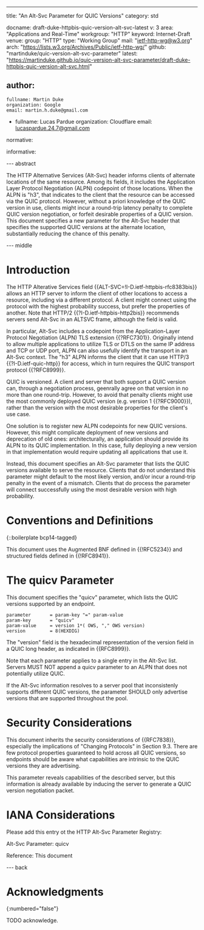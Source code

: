 ---
title: "An Alt-Svc Parameter for QUIC Versions"
category: std

docname: draft-duke-httpbis-quic-version-alt-svc-latest
v: 3
area: "Applications and Real-Time"
workgroup: "HTTP"
keyword: Internet-Draft
venue:
  group: "HTTP"
  type: "Working Group"
  mail: "ietf-http-wg@w3.org"
  arch: "https://lists.w3.org/Archives/Public/ietf-http-wg/"
  github: "martinduke/quic-version-alt-svc-parameter"
  latest: "https://martinduke.github.io/quic-version-alt-svc-parameter/draft-duke-httpbis-quic-version-alt-svc.html"

author:
 -
    fullname: Martin Duke
    organization: Google
    email: martin.h.duke@gmail.com

 -
    fullname: Lucas Pardue
    organization: Cloudflare
    email: lucaspardue.24.7@gmail.com

normative:
    

informative:


--- abstract

The HTTP Alternative Services (Alt-Svc) header informs clients of alternate
locations of the same resource. Among its fields, it includes the Application
Layer Protocol Negotiation (ALPN) codepoint of those locations. When the ALPN
is "h3", that indicates to the client that the resource can be accessed via the
QUIC protocol. However, without a priori knowledge of the QUIC version in use,
clients might incur a round-trip latency penalty to complete QUIC version
negotiation, or forfeit desirable properties of a QUIC version. This document
specifies a new parameter for the Alt-Svc header that specifies the supported
QUIC versions at the alternate location, substantially reducing the chance of
this penalty.


--- middle

# Introduction

The HTTP Alterative Services field {{ALT-SVC=!I-D.ietf-httpbis-rfc8383bis}}
allows an HTTP server to inform the client of other locations to access a
resource, including via a different protocol. A client might connect using the
protocol with the highest probability success, but prefer the properties of
another. Note that  HTTP/2 {{?I-D.ietf-httpbis-http2bis}} recommends servers
send Alt-Svc in an ALTSVC frame, although the field is valid.

In particular, Alt-Svc includes a codepoint from the Application-Layer Protocol
Negotiation (ALPN) TLS extension {{?RFC7301}}. Originally intend to allow
multiple applications to utilize TLS or DTLS on the same IP address and TCP or
UDP port, ALPN can also usefully identify the transport in an Alt-Svc context.
The "h3" ALPN informs the client that it can use HTTP/3 {{?I-D.ietf-quic-http}}
for access, which in turn requires the QUIC transport protocol {{?RFC8999}}.

QUIC is versioned. A client and server that both support a QUIC version can,
through a negotiation process, geenrally agree on that version in no more than
one round-trip. However, to avoid that penalty clients might use the most
commonly deployed QUIC version (e.g. version 1 {{?RFC9000}}), rather than the
version with the most desirable properties for the client's use case.

One solution is to register new ALPN codepoints for new QUIC versions. However,
this might complicate deployment of new versions and deprecation of old ones:
architecturally, an application should provide its ALPN to its QUIC
implementation. In this case, fully deploying a new version in that
implementation would require updating all applications that use it.

Instead, this document specifies an Alt-Svc parameter that lists the QUIC
versions available to serve the resource. Clients that do not understand this
parameter might default to the most likely version, and/or incur a round-trip
penalty in the event of a mismatch. Clients that do process the parameter will
connect successfully using the most desirable version with high probability.


# Conventions and Definitions

{::boilerplate bcp14-tagged}

This document uses the Augmented BNF defined in {{!RFC5234}} and structured
fields defined in {{!RFC8941}}.

# The quicv Parameter

This document specifies the "quicv" parameter, which lists the QUIC versions
supported by an endpoint.

```
parameter       = param-key "=" param-value
param-key       = "quicv"
param-value     = version 1*( OWS, "," OWS version) 
version         = 8(HEXDIG)
```

The "version" field is the hexadecimal representation of the version field in a
QUIC long header, as indicated in {{RFC8999}}.

Note that each parameter applies to a single entry in the Alt-Svc list. Servers
MUST NOT append a quicv parameter to an ALPN that does not potentially utilize
QUIC.

If the Alt-Svc information resolves to a server pool that inconsistenly supports
different QUIC versions, the parameter SHOULD only advertise versions that are
supported throughout the pool.

# Security Considerations


This document inherits the security considerations of {{RFC7838}}, especially
the implications of "Changing Protocols" in Section 9.3. There are few
protocol properties guaranteed to hold across all QUIC versions, so endpoints
should be aware what capabilities are intrinsic to the QUIC versions they are
advertising.

This parameter reveals capabilities of the described server, but this
information is already available by inducing the server to generate a QUIC
version negotiation packet.


# IANA Considerations

Please add this entry ot the HTTP Alt-Svc Parameter Registry:

Alt-Svc Parameter: quicv

Reference: This document


--- back

# Acknowledgments
{:numbered="false"}

TODO acknowledge.
